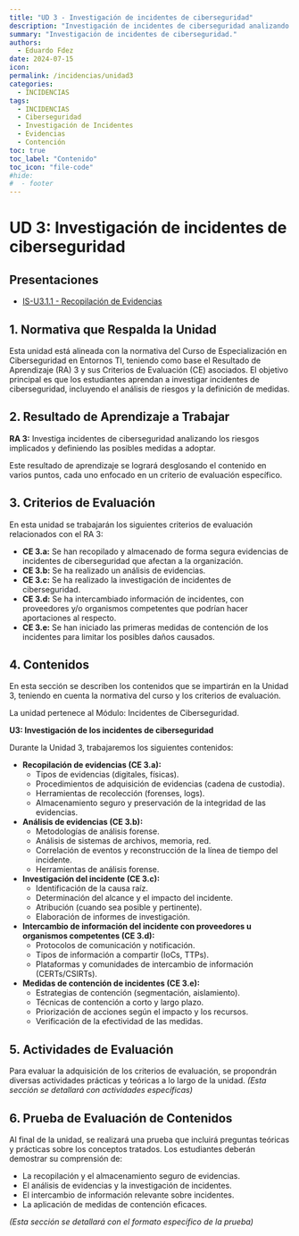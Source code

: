 ```yaml
---
title: "UD 3 - Investigación de incidentes de ciberseguridad"
description: "Investigación de incidentes de ciberseguridad analizando los riesgos implicados y definiendo las posibles medidas a adoptar."
summary: "Investigación de incidentes de ciberseguridad."
authors:
  - Eduardo Fdez
date: 2024-07-15
icon:  
permalink: /incidencias/unidad3
categories:
  - INCIDENCIAS
tags:
  - INCIDENCIAS
  - Ciberseguridad
  - Investigación de Incidentes
  - Evidencias
  - Contención
toc: true
toc_label: "Contenido"
toc_icon: "file-code"
#hide:
#  - footer
---
```


# UD 3: Investigación de incidentes de ciberseguridad

## Presentaciones

* [IS-U3.1.1 - Recopilación de Evidencias](https://revilofe.github.io/slides/section2-is/IS-U3.1.1.-RecopilacionDeEvidencias.html)

## 1. Normativa que Respalda la Unidad
Esta unidad está alineada con la normativa del Curso de Especialización en Ciberseguridad en Entornos TI, teniendo como base el Resultado de Aprendizaje (RA) 3 y sus Criterios de Evaluación (CE) asociados. El objetivo principal es que los estudiantes aprendan a investigar incidentes de ciberseguridad, incluyendo el análisis de riesgos y la definición de medidas.

## 2. Resultado de Aprendizaje a Trabajar
**RA 3:** Investiga incidentes de ciberseguridad analizando los riesgos implicados y definiendo las posibles medidas a adoptar.

Este resultado de aprendizaje se logrará desglosando el contenido en varios puntos, cada uno enfocado en un criterio de evaluación específico.

## 3. Criterios de Evaluación
En esta unidad se trabajarán los siguientes criterios de evaluación relacionados con el RA 3:

*   **CE 3.a:** Se han recopilado y almacenado de forma segura evidencias de incidentes de ciberseguridad que afectan a la organización.
*   **CE 3.b:** Se ha realizado un análisis de evidencias.
*   **CE 3.c:** Se ha realizado la investigación de incidentes de ciberseguridad.
*   **CE 3.d:** Se ha intercambiado información de incidentes, con proveedores y/o organismos competentes que podrían hacer aportaciones al respecto.
*   **CE 3.e:** Se han iniciado las primeras medidas de contención de los incidentes para limitar los posibles daños causados.

## 4. Contenidos
En esta sección se describen los contenidos que se impartirán en la Unidad 3, teniendo en cuenta la normativa del curso y los criterios de evaluación.

La unidad pertenece al Módulo: Incidentes de Ciberseguridad.

**U3: Investigación de los incidentes de ciberseguridad**

Durante la Unidad 3, trabajaremos los siguientes contenidos:

*   **Recopilación de evidencias (CE 3.a):**
    *   Tipos de evidencias (digitales, físicas).
    *   Procedimientos de adquisición de evidencias (cadena de custodia).
    *   Herramientas de recolección (forenses, logs).
    *   Almacenamiento seguro y preservación de la integridad de las evidencias.
*   **Análisis de evidencias (CE 3.b):**
    *   Metodologías de análisis forense.
    *   Análisis de sistemas de archivos, memoria, red.
    *   Correlación de eventos y reconstrucción de la línea de tiempo del incidente.
    *   Herramientas de análisis forense.
*   **Investigación del incidente (CE 3.c):**
    *   Identificación de la causa raíz.
    *   Determinación del alcance y el impacto del incidente.
    *   Atribución (cuando sea posible y pertinente).
    *   Elaboración de informes de investigación.
*   **Intercambio de información del incidente con proveedores u organismos competentes (CE 3.d):**
    *   Protocolos de comunicación y notificación.
    *   Tipos de información a compartir (IoCs, TTPs).
    *   Plataformas y comunidades de intercambio de información (CERTs/CSIRTs).
*   **Medidas de contención de incidentes (CE 3.e):**
    *   Estrategias de contención (segmentación, aislamiento).
    *   Técnicas de contención a corto y largo plazo.
    *   Priorización de acciones según el impacto y los recursos.
    *   Verificación de la efectividad de las medidas.

## 5. Actividades de Evaluación
Para evaluar la adquisición de los criterios de evaluación, se propondrán diversas actividades prácticas y teóricas a lo largo de la unidad.
*(Esta sección se detallará con actividades específicas)*

## 6. Prueba de Evaluación de Contenidos
Al final de la unidad, se realizará una prueba que incluirá preguntas teóricas y prácticas sobre los conceptos tratados. Los estudiantes deberán demostrar su comprensión de:    

*   La recopilación y el almacenamiento seguro de evidencias.    
*   El análisis de evidencias y la investigación de incidentes.    
*   El intercambio de información relevante sobre incidentes.    
*   La aplicación de medidas de contención eficaces.    
    
*(Esta sección se detallará con el formato específico de la prueba)*
